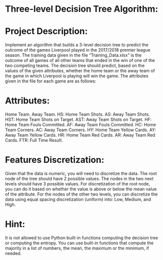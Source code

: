 Three-level Decision Tree Algorithm:
====================================

Project Description:
====================
Implement an algorithm that builds a 3-level decision tree to predict the outcome of the games Liverpool played in the 2017/2018 premier league season. The training data given in the file “Training_Data.xlsx” is the outcome of all games of all other teams that ended in the win of one of the two competing teams. The decision tree should predict, based on the values of the given attributes, whether the home team or the away team of the game in which Liverpool is playing will win the game. The attributes given in the file for each game are as follows:

Attributes:
===========
Home Team. Away Team. HS: Home Team Shots. AS: Away Team Shots. HST: Home Team Shots on Target. AST: Away Team Shots on Target. HF: Home Team Fouls Committed. AF: Away Team Fouls Committed. HC: Home Team Corners. AC: Away Team Corners. HY: Home Team Yellow Cards. AY: Away Team Yellow Cards. HR: Home Team Red Cards. AR: Away Team Red Cards. FTR: Full Time Result.

Features Discretization:
========================
Given that the data is numeric, you will need to discretize the data. The root node of the tree should have 2 possible values. The nodes in the two next levels should have 3 possible values. For discretization of the root node, you can do it based on whether the value is above or below the mean value of the attribute. For the nodes of the other two levels, you can discretize the data using equal spacing discretization (uniform) into: Low, Medium, and High.

Hint:
=====
It is not allowed to use Python built-in functions computing the decision tree or computing the entropy. You can use built-in functions that compute the majority in a list of numbers, the mean, the maximum or the minimum, if needed.
